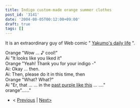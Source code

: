 ```yaml
---
title: Indigo custom-made orange summer clothes
post_id: '3141'
date: '2004-08-05T00:12:00+09:00'
draft: true
tags: []
---
```


It is an extraordinary guy of Web comic " [Yakumo's daily life](/tag/yakumo-family?order=ASC) ".

Orange "Wow ... ♪ cool!"  
Ai "It looks like you liked it"  
Orange "Yeah! Thank you for your indigo -"  
Ai: Okay ... then.  
Ai: Then, please do it in this time, then  
Orange "What? What?"  
Ai "Er, that ... ... in the [past purple like this](/3123) ... ...."  
orange"……"

*   < [Previous](/3134) | [Next>](/3155)
